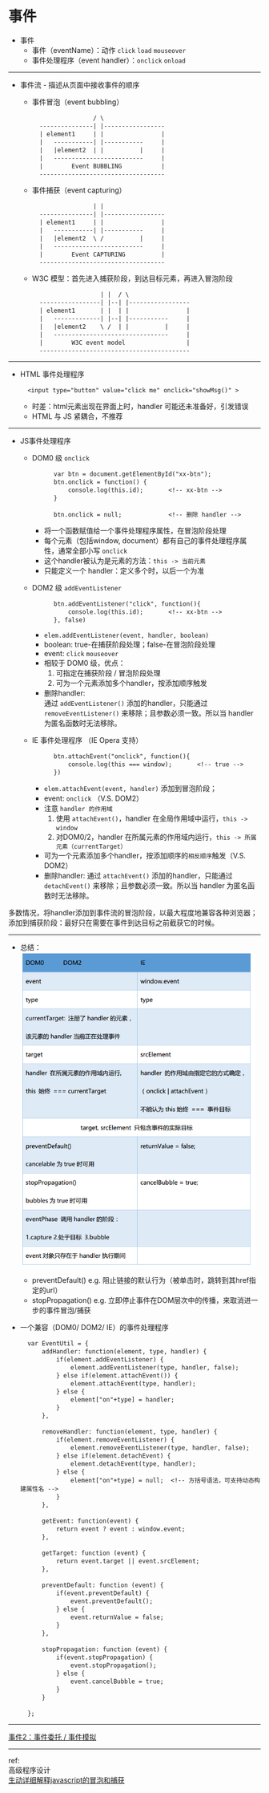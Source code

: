 # 事件

* 事件
    + 事件（eventName）：动作 `click` `load` `mouseover`
    + 事件处理程序（event handler）：`onclick` `onload` 
    
***

* 事件流 - 描述从页面中接收事件的顺序
    + 事件冒泡（event bubbling）
    
                           / \
            ---------------| |-----------------
            | element1     | |                |
            |   -----------| |-----------     |
            |   |element2  | |          |     |
            |   -------------------------     |
            |        Event BUBBLING           |
            -----------------------------------
    + 事件捕获（event capturing）
                
                           | |
            ---------------| |-----------------
            | element1     | |                |
            |   -----------| |-----------     |
            |   |element2  \ /          |     |
            |   -------------------------     |
            |        Event CAPTURING          |
            -----------------------------------
    + W3C 模型：首先进入捕获阶段，到达目标元素，再进入冒泡阶段
    
                             | |  / \
            -----------------| |--| |-----------------
            | element1       | |  | |                |
            |   -------------| |--| |-----------     |
            |   |element2    \ /  | |          |     |
            |   --------------------------------     |
            |        W3C event model                 |
            ------------------------------------------
    
***


* HTML 事件处理程序

        <input type="button" value="click me" onclick="showMsg()" >
    + 时差：html元素出现在界面上时，handler 可能还未准备好，引发错误
    + HTML 与 JS 紧耦合，不推荐
    
***


* JS事件处理程序 
    + DOM0 级 `onclick`
            
                var btn = document.getElementById("xx-btn");
                btn.onclick = function() {
                    console.log(this.id);       <!-- xx-btn -->
                }
                
                btn.onclick = null;             <!-- 删除 handler -->
        - 将一个函数赋值给一个事件处理程序属性，在冒泡阶段处理
        - 每个元素（包括window, document）都有自己的事件处理程序属性，通常全部小写 `onclick`
        - 这个handler被认为是元素的方法：`this -> 当前元素`
        - 只能定义一个 handler：定义多个时，以后一个为准
    + DOM2 级 `addEventListener`
    
                btn.addEventListener("click", function(){
                    console.log(this.id);       <!-- xx-btn -->
                }, false)
        - `elem.addEventListener(event, handler, boolean)` 
        - boolean: true-在捕获阶段处理；false-在冒泡阶段处理
        - event: `click` `mouseover`
        - 相较于 DOM0 级，优点：
            1. 可指定在捕获阶段 / 冒泡阶段处理
            2. 可为一个元素添加多个handler，按添加顺序触发
        - 删除handler:   
        通过 `addEventListener()` 添加的handler，只能通过 `removeEventListener()` 来移除；且参数必须一致。所以当 handler 为匿名函数时无法移除。
    + IE 事件处理程序 （IE Opera 支持）
        
                btn.attachEvent("onclick", function(){
                    console.log(this === window);       <!-- true -->
                })
        - `elem.attachEvent(event, handler)` 添加到冒泡阶段；
        - event: `onclick`  （V.S. DOM2）
        - 注意 `handler 的作用域`
            1. 使用 `attachEvent()`，handler 在全局作用域中运行，`this -> window`
            2. 对DOM0/2，handler 在所属元素的作用域内运行，`this -> 所属元素（currentTarget）`
        - 可为一个元素添加多个handler，按添加顺序的`相反顺序`触发（V.S. DOM2）
        - 删除handler:
        通过 `attachEvent()` 添加的handler，只能通过 `detachEvent()` 来移除；且参数必须一致。所以当 handler 为匿名函数时无法移除。

多数情况，将handler添加到事件流的冒泡阶段，以最大程度地兼容各种浏览器；  
添加到捕获阶段：最好只在需要在事件到达目标之前截获它的时候。
        
***

* 总结：  
    <img src="event.png" width = "470px" height = "630px" alt="event.png" align=center />
    
    + preventDefault()
        e.g. 阻止链接的默认行为（被单击时，跳转到其href指定的url）
    + stopPropagation()
        e.g. 立即停止事件在DOM层次中的传播，来取消进一步的事件冒泡/捕获
* 一个兼容（DOM0/ DOM2/ IE）的事件处理程序

        var EventUtil = {
            addHandler: function(element, type, handler) {
                if(element.addEventListener) {
                    element.addEventListener(type, handler, false);
                } else if(element.attachEvent()) {
                    element.attachEvent(type, handler);
                } else {
                    element["on"+type] = handler;
                }
            },

            removeHandler: function(element, type, handler) {
                if(element.removeEventListener) {
                    element.removeEventListener(type, handler, false);
                } else if(element.detachEvent) {
                    element.detachEvent(type, handler);
                } else {
                    element["on"+type] = null;  <!-- 方括号语法，可支持动态构建属性名 -->
                }
            },

            getEvent: function(event) {
                return event ? event : window.event;
            },
            
            getTarget: function (event) {
                return event.target || event.srcElement;
            },
            
            preventDefault: function (event) {
                if(event.preventDefault) {
                    event.preventDefault();
                } else {
                    event.returnValue = false;
                }
            },
            
            stopPropagation: function (event) {
                if(event.stopPropagation) {
                    event.stopPropagation();
                } else {
                    event.cancelBubble = true;
                }
            }

        };

***

[事件2：事件委托 / 事件模拟](https://github.com/cardaminexhz/cardaminexhz.github.io/tree/master/baiduProj/task30)


***

ref:  
高级程序设计  
[生动详细解释javascript的冒泡和捕获](http://blog.jobbole.com/39446/)
